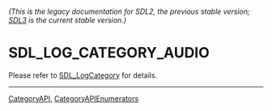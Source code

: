 ###### (This is the legacy documentation for SDL2, the previous stable version; [SDL3](https://wiki.libsdl.org/SDL3/) is the current stable version.)
# SDL_LOG_CATEGORY_AUDIO

Please refer to [SDL_LogCategory](SDL_LogCategory) for details.

----
[CategoryAPI](CategoryAPI), [CategoryAPIEnumerators](CategoryAPIEnumerators)

